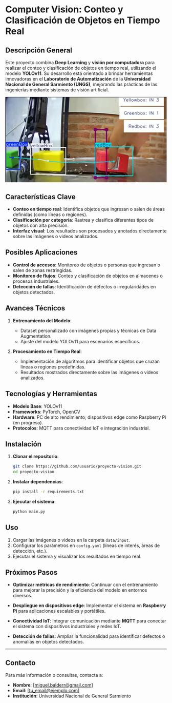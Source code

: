 
#  Computer Vision: Conteo y Clasificación de Objetos en Tiempo Real

## Descripción General
Este proyecto combina **Deep Learning** y **visión por computadora** para realizar el conteo y clasificación de objetos en tiempo real, utilizando el modelo **YOLOv11**. Su desarrollo está orientado a brindar herramientas innovadoras en el **Laboratorio de Automatización** de la **Universidad Nacional de General Sarmiento (UNGS)**, mejorando las prácticas de las ingenierías mediante sistemas de visión artificial.



![Conteo objetos](reports/figures/imgReadme.jpg)


## Características Clave
- **Conteo en tiempo real**: Identifica objetos que ingresan o salen de áreas definidas (como líneas o regiones).
- **Clasificación por categoría**: Rastrea y clasifica diferentes tipos de objetos con alta precisión.
- **Interfaz visual**: Los resultados son procesados y anotados directamente sobre las imágenes o videos analizados.


## Posibles Aplicaciones
- **Control de accesos**: Monitoreo de objetos o personas que ingresan o salen de zonas restringidas.
- **Monitoreo de flujos**: Conteo y clasificación de objetos en almacenes o procesos industriales.
- **Detección de fallas**: Identificación de defectos o irregularidades en objetos detectados.



## Avances Técnicos
1. **Entrenamiento del Modelo**:
   - Dataset personalizado con imágenes propias y técnicas de Data Augmentation.
   - Ajuste del modelo YOLOv11 para escenarios específicos.

2. **Procesamiento en Tiempo Real**:
   - Implementación de algoritmos para identificar objetos que cruzan líneas o regiones predefinidas.
   - Resultados mostrados directamente sobre las imágenes o videos analizados.



## Tecnologías y Herramientas
- **Modelo Base**: YOLOv11
- **Frameworks**: PyTorch, OpenCV
- **Hardware**: PC de alto rendimiento; dispositivos edge como Raspberry Pi (en progreso).
- **Protocolos**: MQTT para conectividad IoT e integración industrial.



## Instalación
1. **Clonar el repositorio**:
   ```bash
   git clone https://github.com/usuario/proyecto-vision.git
   cd proyecto-vision
   ```

2. **Instalar dependencias**:
   ```bash
   pip install -r requirements.txt
   ```

3. **Ejecutar el sistema**:
   ```bash
   python main.py
   ```



## Uso
1. Cargar las imágenes o videos en la carpeta `data/input`.
2. Configurar los parámetros en `config.yaml` (líneas de interés, áreas de detección, etc.).
3. Ejecutar el sistema y visualizar los resultados en tiempo real.



## Próximos Pasos
- **Optimizar métricas de rendimiento**:
  Continuar con el entrenamiento para mejorar la precisión y la eficiencia del modelo en entornos diversos.

- **Despliegue en dispositivos edge**:
  Implementar el sistema en **Raspberry Pi** para aplicaciones escalables y portátiles.

- **Conectividad IoT**:
  Integrar comunicación mediante **MQTT** para conectar el sistema con dispositivos industriales y redes IoT.

- **Detección de fallas**:
  Ampliar la funcionalidad para identificar defectos o anomalías en objetos detectados.

---

## Contacto
Para más información o consultas, contacta a:
- **Nombre**: [miguel.balderr@gmail.com]
- **Email**: [tu_email@ejemplo.com]
- **Institución**: Universidad Nacional de General Sarmiento







